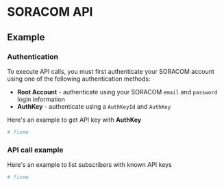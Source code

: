 # SORACOM API

## Example
### Authentication
To execute API calls, you must first authenticate your SORACOM account using one of the following authentication methods:

- **Root Account** - authenticate using your SORACOM `email` and `password` login information
- **AuthKey** - authenticate using a `AuthKeyId` and `AuthKey`

Here's an example to get API key with **AuthKey**

```python
# fixme
```

### API call example

Here's an example to list subscribers with known API keys

```python
# fixme
```

